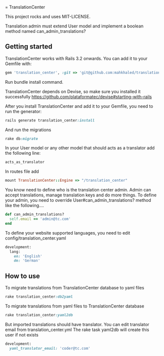 = TranslationCenter

This project rocks and uses MIT-LICENSE.

Translation admin must extend User model and implement a boolean method named can_admin_translations?


## Getting started

TranslationCenter works with Rails 3.2 onwards. You can add it to your Gemfile with:

```ruby
gem 'translation_center', :git => 'git@github.com:mahkhaled/translation_center.git'
```

Run bundle install command.

TranslationCenter depends on Devise, so make sure you installed it successfully https://github.com/plataformatec/devise#starting-with-rails

After you install TranslationCenter and add it to your Gemfile, you need to run the generator:

```ruby
rails generate translation_center:install
```

And run the migrations

```ruby
rake db:migrate
```

In your User model or any other model that should acts as a translator add the following line:

```ruby
acts_as_translator
```

In routes file add 

```ruby
mount TranslationCenter::Engine => "/translation_center"
```

You know need to define who is the translation center admin. Admin can accept translations, manage translation keys and do more things. To define your admin, you need to override User#can_admin_translations? method like the following....

```ruby
def can_admin_translations?
  self.email == 'admin@tc.com'
end
```

To define your website supported languages, you need to edit config/translation_center.yaml

```ruby
development:
  lang:
    en: 'English'
    de: 'German'
```

## How to use

To migrate translations from TranslationCenter database to yaml files

```ruby
rake translation_center:db2yaml
```

To migrate translations from yaml files to TranslationCenter database 

```ruby
rake translation_center:yaml2db
```

But imported translations should have translator. You can edit translator email from translation_center.yml The rake task yaml2db will create this user if not exists

```ruby
development:
  yaml_translator_email: 'coder@tc.com'
```